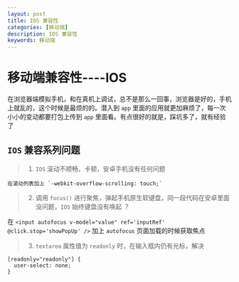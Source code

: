 ```yaml
---
layout: post
title: IOS 兼容性
categories: [移动端]
description: IOS 兼容性
keywords: 移动端
---
```


# 移动端兼容性----IOS

在浏览器端模拟手机，和在真机上调试，总不是那么一回事，浏览器是好的，手机上就乱的，这个时候是最烦的的。潜入到 `app` 里面的应用就更加麻烦了，每一次小小的变动都要打包上传到 `app` 里面看。有点很好的就是，踩坑多了，就有经验了

## `IOS` 兼容系列问题

> 1. `IOS` 滚动不顺畅，卡顿，安卓手机没有任何问题

    在滚动列表加上 `-webkit-overflow-scrolling: touch;`

> 2. 调用 `focus()` 进行聚焦，弹起手机原生软键盘，同一段代码在安卓里面没问题，`IOS` 始终键盘没有唤起 ？

在 `<input autofocus v-model="value" ref='inputRef' @click.stop='showPopUp' />` 加上 `autofocus` 页面加载的时候获取焦点

> 3. `textarea` 属性值为 `readonly` 时，在输入框内仍有光标，解决

```
[readonly="readonly"] {
  user-select: none;
}
```
